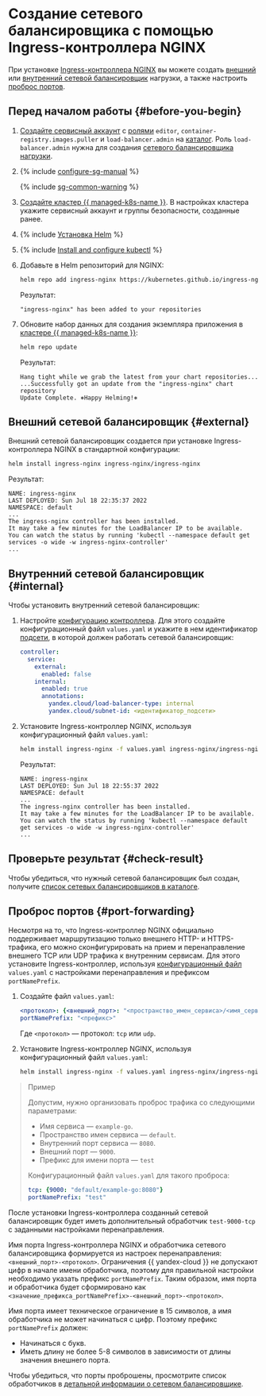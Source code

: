 # Создание сетевого балансировщика с помощью Ingress-контроллера NGINX

При установке [Ingress-контроллера NGINX](https://kubernetes.github.io/ingress-nginx/) вы можете создать [внешний](../../network-load-balancer/concepts/index.md) или [внутренний сетевой балансировщик](../../network-load-balancer/concepts/nlb-types.md) нагрузки, а также настроить [проброс портов](#port-forwarding).

## Перед началом работы {#before-you-begin}

1. [Создайте сервисный аккаунт](../../iam/operations/sa/create.md) с [ролями](../../iam/concepts/access-control/roles.md) `editor`, `container-registry.images.puller` и `load-balancer.admin` на [каталог](../../resource-manager/concepts/resources-hierarchy.md#folder). Роль `load-balancer.admin` нужна для создания [сетевого балансировщика нагрузки](../../network-load-balancer/concepts/index.md).
1. {% include [configure-sg-manual](../../_includes/managed-kubernetes/security-groups/configure-sg-manual-lvl3.md) %}

    {% include [sg-common-warning](../../_includes/managed-kubernetes/security-groups/sg-common-warning.md) %}

1. [Создайте кластер {{ managed-k8s-name }}](kubernetes-cluster/kubernetes-cluster-create.md). В настройках кластера укажите сервисный аккаунт и группы безопасности, созданные ранее.
1. {% include [Установка Helm](../../_includes/managed-kubernetes/helm-install.md) %}
1. {% include [Install and configure kubectl](../../_includes/managed-kubernetes/kubectl-install.md) %}
1. Добавьте в Helm репозиторий для NGINX:

   ```bash
   helm repo add ingress-nginx https://kubernetes.github.io/ingress-nginx
   ```

   Результат:

   ```text
   "ingress-nginx" has been added to your repositories
   ```

1. Обновите набор данных для создания экземпляра приложения в [кластере {{ managed-k8s-name }}](../concepts/index.md#kubernetes-cluster):

   ```bash
   helm repo update
   ```

   Результат:

   ```text
   Hang tight while we grab the latest from your chart repositories...
   ...Successfully got an update from the "ingress-nginx" chart repository
   Update Complete. ⎈Happy Helming!⎈
   ```

## Внешний сетевой балансировщик {#external}

Внешний сетевой балансировщик создается при установке Ingress-контроллера NGINX в стандартной конфигурации:

```bash
helm install ingress-nginx ingress-nginx/ingress-nginx
```

Результат:

```text
NAME: ingress-nginx
LAST DEPLOYED: Sun Jul 18 22:35:37 2022
NAMESPACE: default
...
The ingress-nginx controller has been installed.
It may take a few minutes for the LoadBalancer IP to be available.
You can watch the status by running 'kubectl --namespace default get services -o wide -w ingress-nginx-controller'
...
```

## Внутренний сетевой балансировщик {#internal}

Чтобы установить внутренний сетевой балансировщик:
1. Настройте [конфигурацию контроллера](https://github.com/kubernetes/ingress-nginx/blob/main/charts/ingress-nginx/values.yaml). Для этого создайте конфигурационный файл `values.yaml` и укажите в нем идентификатор [подсети](../../vpc/concepts/network.md#subnet), в которой должен работать сетевой балансировщик:

   ```yaml
   controller:
     service:
       external:
         enabled: false
       internal:
         enabled: true
         annotations:
           yandex.cloud/load-balancer-type: internal
           yandex.cloud/subnet-id: <идентификатор_подсети>
   ```

1. Установите Ingress-контроллер NGINX, используя конфигурационный файл `values.yaml`:

   ```bash
   helm install ingress-nginx -f values.yaml ingress-nginx/ingress-nginx
   ```

   Результат:

   ```text
   NAME: ingress-nginx
   LAST DEPLOYED: Sun Jul 18 22:55:37 2022
   NAMESPACE: default
   ...
   The ingress-nginx controller has been installed.
   It may take a few minutes for the LoadBalancer IP to be available.
   You can watch the status by running 'kubectl --namespace default get services -o wide -w ingress-nginx-controller'
   ...
   ```

## Проверьте результат {#check-result}

Чтобы убедиться, что нужный сетевой балансировщик был создан, получите [список сетевых балансировщиков в каталоге](../../network-load-balancer/operations/load-balancer-list.md#list).

## Проброс портов {#port-forwarding}

Несмотря на то, что Ingress-контроллер NGINX официально поддерживает маршрутизацию только внешнего HTTP- и HTTPS-трафика, его можно сконфигурировать на прием и перенаправление внешнего TCP или UDP трафика к внутренним сервисам. Для этого установите Ingress-контроллер, используя [конфигурационный файл](https://github.com/kubernetes/ingress-nginx/blob/main/charts/ingress-nginx/values.yaml) `values.yaml` с настройками перенаправления и префиксом `portNamePrefix`.
1. Создайте файл `values.yaml`:

   ```yaml
   <протокол>: {<внешний_порт>: "<пространство_имен_сервиса>/<имя_сервиса>:<внутренний_порт>"}
   portNamePrefix: "<префикс>"
   ```

   Где `<протокол>` — протокол: `tcp` или `udp`.

1. Установите Ingress-контроллер NGINX, используя конфигурационный файл `values.yaml`:

   ```bash
   helm install ingress-nginx -f values.yaml ingress-nginx/ingress-nginx
   ```

>Пример
>
>Допустим, нужно организовать проброс трафика со следующими параметрами:
>* Имя сервиса — `example-go`.
>* Пространство имен сервиса — `default`.
>* Внутренний порт сервиса — `8080`.
>* Внешний порт — `9000`.
>* Префикс для имени порта — `test`
>
>Конфигурационный файл `values.yaml` для такого проброса:
>
>```yaml
>tcp: {9000: "default/example-go:8080"}
>portNamePrefix: "test"
>```

После установки Ingress-контроллера созданный сетевой балансировщик будет иметь дополнительный обработчик `test-9000-tcp` с заданными настройками перенаправления.

Имя порта Ingress-контроллера NGINX и обработчика сетевого балансировщика формируется из настроек перенаправления: `<внешний_порт>-<протокол>`. Ограничения {{ yandex-cloud }} не допускают цифр в начале имени обработчика, поэтому для правильной настройки необходимо указать префикс `portNamePrefix`. Таким образом, имя порта и обработчика будет сформировано как `<значение_префикса_portNamePrefix>-<внешний_порт>-<протокол>`.

Имя порта имеет техническое ограничение в 15 символов, а имя обработчика не может начинаться с цифр. Поэтому префикс `portNamePrefix` должен:
* Начинаться с букв.
* Иметь длину не более 5-8 символов в зависимости от длины значения внешнего порта.

Чтобы убедиться, что порты проброшены, просмотрите список обработчиков в [детальной информации о сетевом балансировщике](../../network-load-balancer/operations/load-balancer-list.md#get).
